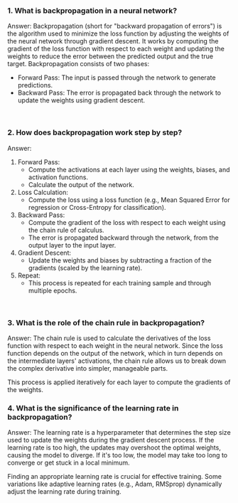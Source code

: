### 1. What is backpropagation in a neural network?
Answer:
Backpropagation (short for "backward propagation of errors") is the algorithm used to minimize the loss function by adjusting the weights of the neural network through gradient descent. It works by computing the gradient of the loss function with respect to each weight and updating the weights to reduce the error between the predicted output and the true target.
Backpropagation consists of two phases:
- Forward Pass: The input is passed through the network to generate predictions.
- Backward Pass: The error is propagated back through the network to update the weights using gradient descent.

<br>

### 2. How does backpropagation work step by step?
Answer:
1. Forward Pass:
    - Compute the activations at each layer using the weights, biases, and activation functions.
    - Calculate the output of the network.
2. Loss Calculation:
    - Compute the loss using a loss function (e.g., Mean Squared Error for regression or Cross-Entropy for classification).
3. Backward Pass:
    - Compute the gradient of the loss with respect to each weight using the chain rule of calculus.
    - The error is propagated backward through the network, from the output layer to the input layer.
4. Gradient Descent:
    - Update the weights and biases by subtracting a fraction of the gradients (scaled by the learning rate).
5. Repeat:
    - This process is repeated for each training sample and through multiple epochs.

<br>

### 3. What is the role of the chain rule in backpropagation?
Answer:
The chain rule is used to calculate the derivatives of the loss function with respect to each weight in the neural network. Since the loss function depends on the output of the network, which in turn depends on the intermediate layers' activations, the chain rule allows us to break down the complex derivative into simpler, manageable parts.
 
This process is applied iteratively for each layer to compute the gradients of the weights.

### 4. What is the significance of the learning rate in backpropagation?
Answer:
The learning rate is a hyperparameter that determines the step size used to update the weights during the gradient descent process. If the learning rate is too high, the updates may overshoot the optimal weights, causing the model to diverge. If it's too low, the model may take too long to converge or get stuck in a local minimum.

Finding an appropriate learning rate is crucial for effective training. Some variations like adaptive learning rates (e.g., Adam, RMSprop) dynamically adjust the learning rate during training.


